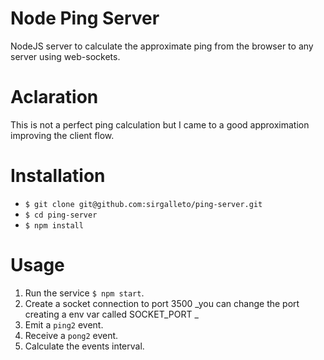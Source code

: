 # Node Ping Server
NodeJS server to calculate the approximate ping from the browser to any server using web-sockets. 

# Aclaration

This is not a perfect ping calculation but I came to a good approximation improving the client flow.

# Installation

  - `$ git clone git@github.com:sirgalleto/ping-server.git`
  - `$ cd ping-server`
  - `$ npm install`
  
# Usage
  
  1. Run the service `$ npm start`.
  3. Create a socket connection to port 3500 _you can change the port creating a env var called SOCKET_PORT _
  2. Emit a `ping2` event.
  3. Receive a `pong2` event.
  4. Calculate the events interval.
  
